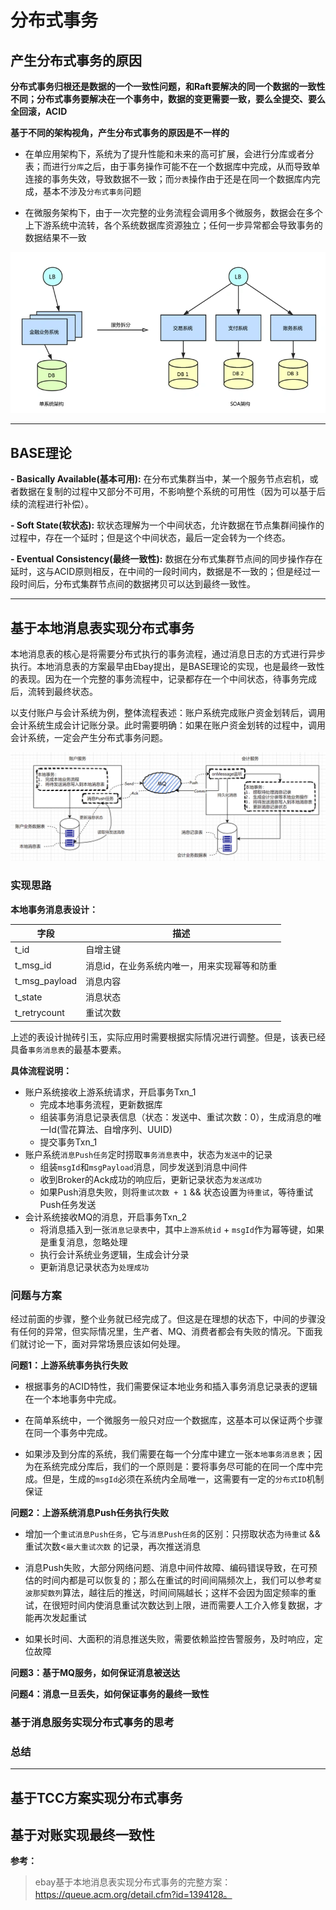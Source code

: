 # 分布式事务

## 产生分布式事务的原因

**分布式事务归根还是数据的一个一致性问题，和Raft要解决的同一个数据的一致性不同；分布式事务要解决在一个事务中，数据的变更需要一致，要么全提交、要么全回滚，ACID**

**基于不同的架构视角，产生分布式事务的原因是不一样的**

- 在单应用架构下，系统为了提升性能和未来的高可扩展，会进行分库或者分表；而进行`分库`之后，由于事务操作可能不在一个数据库中完成，从而导致单连接的事务失效，导致数据不一致；而`分表`操作由于还是在同一个数据库内完成，基本不涉及`分布式事务`问题

- 在微服务架构下，由于一次完整的业务流程会调用多个微服务，数据会在多个上下游系统中流转，各个系统数据库资源独立；任何一步异常都会导致事务的数据结果不一致

![分布式事务_产生原因](./imgs/分布式事务_产生原因.png)

----

## BASE理论

**- Basically Available(基本可用):** 在分布式集群当中，某一个服务节点宕机，或者数据在复制的过程中又部分不可用，不影响整个系统的可用性（因为可以基于后续的流程进行补偿）。

**- Soft State(软状态):** 软状态理解为一个中间状态，允许数据在节点集群间操作的过程中，存在一个延时；但是这个中间状态，最后一定会转为一个终态。

**- Eventual Consistency(最终一致性):** 数据在分布式集群节点间的同步操作存在延时，这与ACID原则相反，在中间的一段时间内，数据是不一致的；但是经过一段时间后，分布式集群节点间的数据拷贝可以达到最终一致性。

----

## 基于本地消息表实现分布式事务

本地消息表的核心是将需要分布式执行的事务流程，通过消息日志的方式进行异步执行。本地消息表的方案最早由Ebay提出，是BASE理论的实现，也是最终一致性的表现。因为在一个完整的事务流程中，记录都存在一个中间状态，待事务完成后，流转到最终状态。

以支付账户与会计系统为例，整体流程表述：账户系统完成账户资金划转后，调用会计系统生成会计记账分录。此时需要明确：如果在账户资金划转的过程中，调用会计系统，一定会产生分布式事务问题。

![分布式事务_本地事务表](./imgs/分布式事务_本地事务表.png)

### 实现思路

**本地事务消息表设计：**

| 字段 | 描述 |
| ---- | ---- |
| t_id | 自增主键 |
| t_msg_id | 消息id，在业务系统内唯一，用来实现幂等和防重 |
| t_msg_payload | 消息内容 |
| t_state | 消息状态 |
| t_retrycount | 重试次数 |

上述的表设计抛砖引玉，实际应用时需要根据实际情况进行调整。但是，该表已经具备`事务消息表`的最基本要素。

**具体流程说明：**
- 账户系统接收上游系统请求，开启事务Txn_1
  - 完成本地事务流程，更新数据库
  - 组装事务消息记录表信息（状态：发送中、重试次数：0），生成消息的唯一Id(雪花算法、自增序列、UUID)
  - 提交事务Txn_1
- 账户系统`消息Push任务`定时捞取`事务消息表`中，状态为`发送中`的记录
  - 组装`msgId`和`msgPayload`消息，同步发送到消息中间件
  - 收到Broker的Ack成功的响应后，更新记录状态为`发送成功`
  - 如果Push消息失败，则将`重试次数 + 1` && 状态设置为`待重试`，等待重试Push任务发送
- 会计系统接收MQ的消息，开启事务Txn_2
  - 将消息插入到一张`消息记录表`中，其中`上游系统id` + `msgId`作为幂等键，如果是重复消息，忽略处理
  - 执行会计系统业务逻辑，生成会计分录
  - 更新消息记录状态为`处理成功`

### 问题与方案

经过前面的步骤，整个业务就已经完成了。但这是在理想的状态下，中间的步骤没有任何的异常，但实际情况里，生产者、MQ、消费者都会有失败的情况。下面我们就讨论一下，面对异常场景应该如何处理。

**问题1：上游系统事务执行失败**

- 根据事务的ACID特性，我们需要保证本地业务和插入事务消息记录表的逻辑在一个本地事务中完成。

- 在简单系统中，一个微服务一般只对应一个数据库，这基本可以保证两个步骤在同一个事务中完成。

- 如果涉及到分库的系统，我们需要在每一个分库中建立一张`本地事务消息表`；因为在系统完成分库后，我们的一个原则是：要将事务尽可能的在同一个库中完成。但是，生成的`msgId`必须在系统内全局唯一，这需要有一定的`分布式ID`机制保证

**问题2：上游系统消息Push任务执行失败**

- 增加一个`重试消息Push任务`，它与`消息Push任务`的区别：只捞取状态为`待重试` && 重试次数<`最大重试次数` 的记录，再次推送消息

- 消息Push失败，大部分网络问题、消息中间件故障、编码错误导致，在可预估的时间内都是可以恢复的；那么在重试的时间间隔频次上，我们可以参考`斐波那契数列`算法，越往后的推送，时间间隔越长；这样不会因为固定频率的重试，在很短时间内使消息重试次数达到上限，进而需要人工介入修复数据，才能再次发起重试

- 如果长时间、大面积的消息推送失败，需要依赖监控告警服务，及时响应，定位故障

**问题3：基于MQ服务，如何保证消息被送达**

**问题4：消息一旦丢失，如何保证事务的最终一致性**

### 基于消息服务实现分布式事务的思考

### 总结

----

## 基于TCC方案实现分布式事务

## 基于对账实现最终一致性

**参考：**
> ebay基于本地消息表实现分布式事务的完整方案：https://queue.acm.org/detail.cfm?id=1394128。